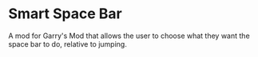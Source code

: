 # Smart Space Bar
A mod for Garry's Mod that allows the user to choose what they want the space bar to do, relative to jumping.
